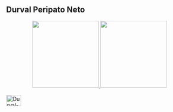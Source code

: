 ## Durval Peripato Neto
<div align="center">
  <a href="https://github.com/durvalperipato">
  <img height="180em" src="https://github-readme-stats.vercel.app/api?username=durvalperipato&show_icons=true&theme=dark&include_all_commits=true&count_private=true"/>
  <img height="180em" src="https://github-readme-stats.vercel.app/api/top-langs/?username=durvalperipato&layout=compact&langs_count=7&theme=dark"/>
</div>
<div style="display: inline_block"><br>
  <img align="center" alt="Durval-Dart" height="30" width="40" src="https://cdn.jsdelivr.net/gh/devicons/devicon/icons/dart/dart-original-wordmark.svg" />
          
 
  
  
  ##
 
<div> 
 
 
 
</div>
